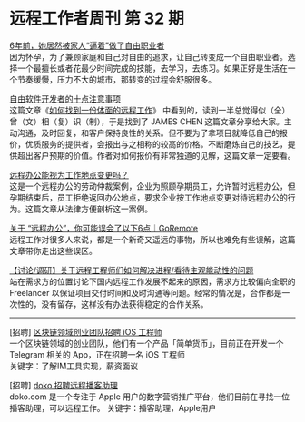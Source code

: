 # 远程工作者周刊 第 32 期

[6年前，她居然被家人“逼着”做了自由职业者](https://mp.weixin.qq.com/s/R6c2BIKeJCCd3WcUvZ7rcA)  
因为怀孕，为了兼顾家庭和自己对自由的追求，让自己转变成一个自由职业者。选择一个最擅长或者花最少时间完成的技能，去学习，去练习。如果正好是生活在一个节奏缓慢，压力不大的城市，那转变的过程会舒服很多。

[自由软件开发者的十点注意事项](https://blog.ashchan.com/archive/2016/06/26/ten-things-freelancer-should-know/)  
这篇文章《[如何找到一份体面的远程工作](https://mp.weixin.qq.com/s/MsdZk0uJ__jrpS5Z7tuJRg)》 中看到的，读到一半总觉得似（全）曾（文）相（复）识（制），于是找到了 JAMES CHEN 这篇文章分享给大家。主动沟通，及时回复，和客户保持良性的关系。但不要为了拿项目就降低自己的报价，优质服务的提供者，会报出与之相称的较高的价格。不断磨炼自己的技艺，提供超出客户预期的价值。作者对如何报价有非常独道的见解，这篇文章一定要看。

[远程办公能视为工作地点变更吗？](https://mp.weixin.qq.com/s/Pxm5GiHvULnJJ5sh_MPnLw)  
这是一个远程办公的劳动仲裁案例，企业为照顾孕期员工，允许暂时远程办公，但孕期结束后，员工拒绝返回办公地点，要求企业按工作地点变更对待远程办公的行为。这篇文章从法律方便剖析这一案例。

[关于 “远程办公”，你可能误会了以下6点｜GoRemote](https://mp.weixin.qq.com/s/2gVvCNKRvwVA-ibAy6L8bQ)  
远程工作对很多人来说，都是一个新奇又遥远的事物，所以也难免有些误解，这篇文章带你走出这些误区。

[【讨论/调研】关于远程工程师们如何解决进程/看待主观能动性的问题](https://yizaoyiwan.com/discussions/1681)  
站在需求方的位置讨论下国内远程工作发展不起来的原因，需求方比较偏向全职的 Freelancer 以保证项目交付时间和及时沟通等问题。经常的情况是，合作都是一次性的，没有留存，这样没有办法获得稳定的合作关系。

----

[招聘] [区块链领域创业团队招聘 iOS 工程师](https://mp.weixin.qq.com/s?__biz=MzIyMDc3NDI5Mg==&mid=2247483824&idx=1&sn=ad5b2f32ac87a3b32b081cb997136798&scene=21#wechat_redirect)  
一个区块链领域的创业团队，他们有一个产品「简单货币」，目前正在开发一个 Telegram 相关的 App，正在招聘一名 iOS 工程师  
关键字：了解IM工具实现，薪资面议


[招聘] [doko 招聘远程播客助理](https://mp.weixin.qq.com/s?__biz=MzIyMDc3NDI5Mg==&mid=2247483827&idx=1&sn=3c4a05b1d76610131492ef89c43de4c0&scene=21#wechat_redirect)  
doko.com 是一个专注于 Apple 用户的数字营销推广平台，他们目前在寻找一位播客助理，可以远程工作。
关键字：播客助理，Apple用户
